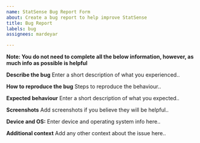 ```yaml
---
name: StatSense Bug Report Form
about: Create a bug report to help improve StatSense
title: Bug Report
labels: bug
assignees: mardeyar

---
```


**Note: You do not need to complete all the below information, however, as much info as possible is helpful**

**Describe the bug**
Enter a short description of what you experienced..

**How to reproduce the bug**
Steps to reproduce the behaviour..

**Expected behaviour**
Enter a short description of what you expected..

**Screenshots**
Add screenshots if you believe they will be helpful..

**Device and OS:**
Enter device and operating system info here..

**Additional context**
Add any other context about the issue here..
